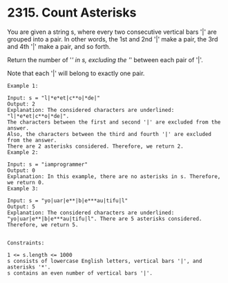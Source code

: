 # 2315. Count Asterisks

You are given a string s, where every two consecutive vertical bars '|' are grouped into a pair. In other words, the 1st and 2nd '|' make a pair, the 3rd and 4th '|' make a pair, and so forth.

Return the number of '*' in s, excluding the '*' between each pair of '|'.

Note that each '|' will belong to exactly one pair.


```
Example 1:

Input: s = "l|*e*et|c**o|*de|"
Output: 2
Explanation: The considered characters are underlined: "l|*e*et|c**o|*de|".
The characters between the first and second '|' are excluded from the answer.
Also, the characters between the third and fourth '|' are excluded from the answer.
There are 2 asterisks considered. Therefore, we return 2.
Example 2:

Input: s = "iamprogrammer"
Output: 0
Explanation: In this example, there are no asterisks in s. Therefore, we return 0.
Example 3:

Input: s = "yo|uar|e**|b|e***au|tifu|l"
Output: 5
Explanation: The considered characters are underlined: "yo|uar|e**|b|e***au|tifu|l". There are 5 asterisks considered. Therefore, we return 5.


Constraints:

1 <= s.length <= 1000
s consists of lowercase English letters, vertical bars '|', and asterisks '*'.
s contains an even number of vertical bars '|'.
```
